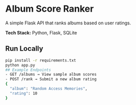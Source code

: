 # Album Score Ranker

A simple Flask API that ranks albums based on user ratings.

**Tech Stack:** Python, Flask, SQLite 

## Run Locally
```bash
pip install -r requirements.txt
python app.py
## Example Endpoints
- GET /albums → View sample album scores
- POST /rank → Submit a new album rating
{
  "album": "Random Access Memories",
  "rating": 10
}
